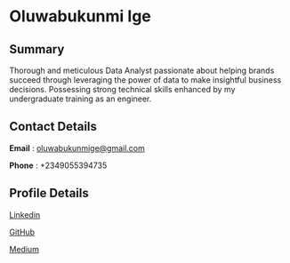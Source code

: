 # Oluwabukunmi Ige

## Summary
Thorough and meticulous Data Analyst passionate about helping brands succeed through leveraging the power of data to make insightful business decisions. Possessing strong technical skills enhanced by my undergraduate training as an engineer.

## Contact Details
**Email** : oluwabukunmige@gmail.com  

**Phone** : +2349055394735

## Profile Details
[Linkedin](bit.ly/30L7tHz)

[GitHub](bit.ly/30XXTRq)

[Medium](bit.ly/2zujEfR)
